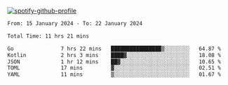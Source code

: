 [![spotify-github-profile](https://spotify-github-profile.vercel.app/api/view?uid=313pysyt3uxkjdidtiuvzf7nrnnu&cover_image=true&theme=natemoo-re&show_offline=false&background_color=121212&interchange=false&bar_color=53b14f&bar_color_cover=false)](https://spotify-github-profile.vercel.app/api/view?uid=313pysyt3uxkjdidtiuvzf7nrnnu&redirect=true)

<!--START_SECTION:waka-->

```txt
From: 15 January 2024 - To: 22 January 2024

Total Time: 11 hrs 21 mins

Go               7 hrs 22 mins   ████████████████▒░░░░░░░░   64.87 %
Kotlin           2 hrs 3 mins    ████▓░░░░░░░░░░░░░░░░░░░░   18.08 %
JSON             1 hr 12 mins    ██▓░░░░░░░░░░░░░░░░░░░░░░   10.65 %
TOML             17 mins         ▓░░░░░░░░░░░░░░░░░░░░░░░░   02.51 %
YAML             11 mins         ▒░░░░░░░░░░░░░░░░░░░░░░░░   01.67 %
```

<!--END_SECTION:waka-->